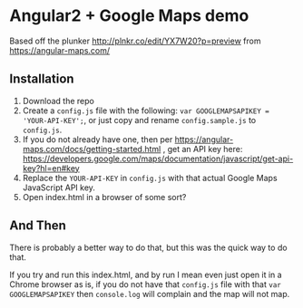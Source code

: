 # Angular2 + Google Maps demo

Based off the plunker http://plnkr.co/edit/YX7W20?p=preview from https://angular-maps.com/

## Installation

1. Download the repo
2. Create a `config.js` file with the following: `var GOOGLEMAPSAPIKEY = 'YOUR-API-KEY';`, or just copy and rename `config.sample.js` to `config.js`.
3. If you do not already have one, then per https://angular-maps.com/docs/getting-started.html , get an API key here: https://developers.google.com/maps/documentation/javascript/get-api-key?hl=en#key
4. Replace the `YOUR-API-KEY` in `config.js` with that actual Google Maps JavaScript API key.
5. Open index.html in a browser of some sort?

## And Then

There is probably a better way to do that, but this was the quick way to do that.

If you try and run this index.html, and by run I mean even just open it in a Chrome browser as is, if you do not have that `config.js` file with that `var GOOGLEMAPSAPIKEY` then `console.log` will complain and the map will not map.
